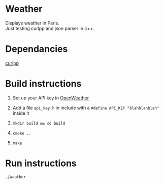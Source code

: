 # Weather

Displays weather in Paris.  
Just testing curlpp and json parser in c++.

# Dependancies

[curlpp](https://github.com/jpbarrette/curlpp)

# Build instructions

1. Set up your API key in [OpenWeather](http://openweathermap.org/api)

2. Add a file `api_key.h` in include with a `#define API_KEY "blahblahblah"` inside it

3. `mkdir build && cd build`

4. `cmake ..`

5. `make`

# Run instructions

`./weather`

